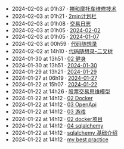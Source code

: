 - 2024-02-03 at 01h37 · [禅和摩托车维修技术](禅和摩托车维修技术)
- 2024-02-03 at 01h21 · [2min计划栏](2min计划栏)
- 2024-02-03 at 01h08 · [交易日志](交易日志)
- 2024-02-03 at 01h05 · [2024-02-02](2024-02-02)
- 2024-02-03 at 01h05 · [2024-01-07](2024-01-07)
- 2024-02-03 at 00h59 · [代码随想录](代码随想录)
- 2024-02-02 at 14h10 · [代码随想录-二叉树](代码随想录-二叉树)
- 2024-01-30 at 13h51 · [02 健身](02%20健身)
- 2024-01-30 at 13h51 · [2024-01-30](2024-01-30)
- 2024-01-29 at 13h21 · [2024-01-29](2024-01-29)
- 2024-01-27 at 06h19 · [2024-01-27](2024-01-27)
- 2024-01-22 at 15h07 · [2024-01-22](2024-01-22)
- 2024-01-22 at 14h26 · [股票交易思维模型](股票交易思维模型)
- 2024-01-22 at 14h12 · [02 Docker](02%20Docker)
- 2024-01-22 at 14h12 · [03 OpenApi](03%20OpenApi)
- 2024-01-22 at 14h12 · [03 游戏](03%20游戏)
- 2024-01-22 at 14h12 · [02 docker项目](02%20docker项目)
- 2024-01-22 at 14h12 · [04 sqlalchemy](04%20sqlalchemy)
- 2024-01-22 at 14h12 · [sqlalchemy 基础介绍](sqlalchemy%20基础介绍)
- 2024-01-22 at 14h12 · [my best practice](my%20best%20practice)
